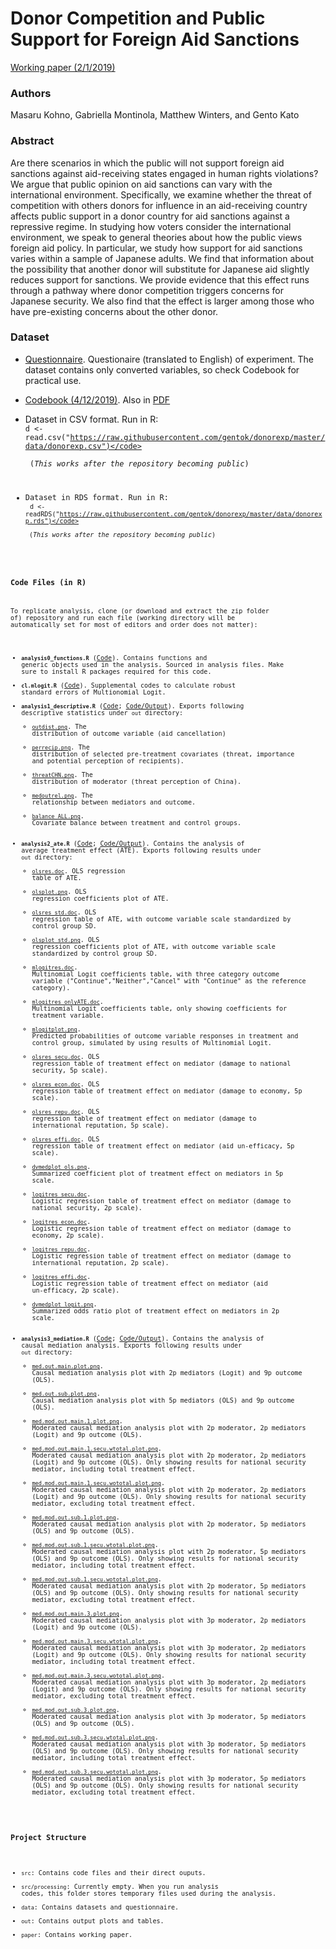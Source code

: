 # Donor Competition and Public Support for Foreign Aid Sanctions

[Working paper (2/1/2019)](paper/DonorCompetition_v2.4.pdf)

### Authors 
Masaru Kohno, Gabriella Montinola, Matthew Winters, and Gento Kato

### Abstract
Are there scenarios in which the public will not support foreign aid sanctions against aid-receiving states engaged in human rights violations? We argue that public opinion on aid sanctions can vary with the international environment. Specifically, we examine whether the threat of competition with others donors for influence in an aid-receiving country affects public support in a donor country for aid sanctions against a repressive regime. In studying how voters consider the international environment, we speak to general theories about how the public views foreign aid policy. In particular, we study how support for aid sanctions varies within a sample of Japanese adults.  We find that information about the possibility that another donor will substitute for Japanese aid slightly reduces support for sanctions.  We provide evidence that this effect runs through a pathway where donor competition triggers concerns for Japanese security.  We also find that the effect is larger among those who have pre-existing concerns about the other donor.

### Dataset

* [Questionnaire](data/Questionnaire_English.pdf). Questionaire (translated to English) of experiment. The dataset contains only converted variables, so check Codebook for practical use.

* [Codebook (4/12/2019)](src/data_recode.md). Also in [PDF](src/data_recode.pdf)

* Dataset in CSV format. Run in R: <br> <code>d <- read.csv("https://raw.githubusercontent.com/gentok/donorexp/master/data/donorexp.csv")</code> <br> (*This works after the repository becoming public*)

* Dataset in RDS format. Run in R: <br> <code>d <- readRDS("https://raw.githubusercontent.com/gentok/donorexp/master/data/donorexp.rds")</code> <br> (*This works after the repository becoming public*)

### Code Files (in R)

To replicate analysis, clone (or download and extract the zip folder of) repository and run each file (working directory will be automatically set for most of editors and order does not matter):

* <code>**analysis0_functions.R**</code> ([Code](src/analysis0_functions.R)). Contains functions and generic objects used in the analysis. Sourced in analysis files. Make sure to install R packages required for this code.
* <code>**cl.mlogit.R**</code> ([Code](src/cl.mlogit.R)). Supplemental codes to calculate robust standard errors of Multionomial Logit.
* <code>**analysis1_descriptive.R**</code> ([Code](src/analysis1_descriptive.R); [Code/Output](src/analysis1_descriptive.md)). Exports following descriptive statistics under <code>out</code> directory:
    * [<code>outdist.png</code>](out/outdist.png). The distribution of outcome variable (aid cancellation)
    * [<code>perrecip.png</code>](out/perrecip.png). The distribution of selected pre-treatment covariates (threat, importance and potential perception of recipients).
    * [<code>threatCHN.png</code>](out/threatCHN.png). The distribution of moderator (threat perception of China).
    * [<code>medoutrel.png</code>](out/medoutrel.png). The relationship between mediators and outcome.
    * [<code>balance_ALL.png</code>](out/balance_ALL.png). Covariate balance between treatment and control groups.
* <code>**analysis2_ate.R**</code> ([Code](src/analysis2_ate.R); [Code/Output](src/analysis2_ate.md)). Contains the analysis of average treatment effect (ATE). Exports following results under <code>out</code> directory:
    * [<code>olsres.doc</code>](out/olsres.doc). OLS regression table of ATE.
    * [<code>olsplot.png</code>](out/olsplot.png). OLS regression coefficients plot of ATE.
    * [<code>olsres_std.doc</code>](out/olsres_std.doc). OLS regression table of ATE, with outcome variable scale standardized by control group SD.
    * [<code>olsplot_std.png</code>](out/olsplot_std.png). OLS regression coefficients plot of ATE, with outcome variable scale standardized by control group SD.
    * [<code>mlogitres.doc</code>](out/mlogitres.doc). Multinomial Logit coefficients table, with three category outcome variable ("Continue","Neither","Cancel" with "Continue" as the reference category).
    * [<code>mlogitres_onlyATE.doc</code>](out/mlogitres_onlyATE.doc). Multinomial Logit coefficients table, only showing coefficients for treatment variable.
    * [<code>mlogitplot.png</code>](out/mlogitplot.png). Predicted probabilities of outcome variable responses in treatment and control group, simulated by using results of Multinomial Logit.
    * [<code>olsres_secu.doc</code>](out/olsres_secu.doc). OLS regression table of treatment effect on mediator (damage to national security, 5p scale).
    * [<code>olsres_econ.doc</code>](out/olsres_econ.doc). OLS regression table of treatment effect on mediator (damage to economy, 5p scale).
    * [<code>olsres_repu.doc</code>](out/olsres_repu.doc). OLS regression table of treatment effect on mediator (damage to international reputation, 5p scale).
    * [<code>olsres_effi.doc</code>](out/olsres_effi.doc). OLS regression table of treatment effect on mediator (aid un-efficacy, 5p scale).
    * [<code>dvmedplot_ols.png</code>](out/dvmedplot_ols.png). Summarized coefficient plot of treatment effect on mediators in 5p scale.
    * [<code>logitres_secu.doc</code>](out/logitres_secu.doc). Logistic regression table of treatment effect on mediator (damage to national security, 2p scale).
    * [<code>logitres_econ.doc</code>](out/logitres_econ.doc). Logistic regression table of treatment effect on mediator (damage to economy, 2p scale).
    * [<code>logitres_repu.doc</code>](out/logitres_repu.doc). Logistic regression table of treatment effect on mediator (damage to international reputation, 2p scale).
    * [<code>logitres_effi.doc</code>](out/logitres_effi.doc). Logistic regression table of treatment effect on mediator (aid un-efficacy, 2p scale).
    * [<code>dvmedplot_logit.png</code>](out/dvmedplot_logit.png). Summarized odds ratio plot of treatment effect on mediators in 2p scale.
* <code>**analysis3_mediation.R**</code> ([Code](src/analysis2_ate.R); [Code/Output](src/analysis2_ate.md)). Contains the analysis of causal mediation analysis. Exports following results under <code>out</code> directory:
    * [<code>med.out.main.plot.png</code>](out/med.out.main.plot.png). Causal mediation analysis plot with 2p mediators (Logit) and 9p outcome (OLS).
    * [<code>med.out.sub.plot.png</code>](out/med.out.main.plot.png). Causal mediation analysis plot with 5p mediators (OLS) and 9p outcome (OLS).
    * [<code>med.mod.out.main.1.plot.png</code>](out/med.mod.out.main.1.plot.png). Moderated causal mediation analysis plot with 2p moderator, 2p mediators (Logit) and 9p outcome (OLS).
    * [<code>med.mod.out.main.1.secu.wtotal.plot.png</code>](out/med.mod.out.main.1.secu.wtotal.plot.png). Moderated causal mediation analysis plot with 2p moderator, 2p mediators (Logit) and 9p outcome (OLS). Only showing results for national security mediator, including total treatment effect.
    * [<code>med.mod.out.main.1.secu.wototal.plot.png</code>](out/med.mod.out.main.1.secu.wototal.plot.png). Moderated causal mediation analysis plot with 2p moderator, 2p mediators (Logit) and 9p outcome (OLS). Only showing results for national security mediator, excluding total treatment effect.
    * [<code>med.mod.out.sub.1.plot.png</code>](out/med.mod.out.sub.1.plot.png). Moderated causal mediation analysis plot with 2p moderator, 5p mediators (OLS) and 9p outcome (OLS).
    * [<code>med.mod.out.sub.1.secu.wtotal.plot.png</code>](out/med.mod.out.sub.1.secu.wtotal.plot.png). Moderated causal mediation analysis plot with 2p moderator, 5p mediators (OLS) and 9p outcome (OLS). Only showing results for national security mediator, including total treatment effect.
    * [<code>med.mod.out.sub.1.secu.wototal.plot.png</code>](out/med.mod.out.sub.1.secu.wototal.plot.png). Moderated causal mediation analysis plot with 2p moderator, 5p mediators (OLS) and 9p outcome (OLS). Only showing results for national security mediator, excluding total treatment effect.
    * [<code>med.mod.out.main.3.plot.png</code>](out/med.mod.out.main.3.plot.png). Moderated causal mediation analysis plot with 3p moderator, 2p mediators (Logit) and 9p outcome (OLS).
    * [<code>med.mod.out.main.3.secu.wtotal.plot.png</code>](out/med.mod.out.main.3.secu.wtotal.plot.png). Moderated causal mediation analysis plot with 3p moderator, 2p mediators (Logit) and 9p outcome (OLS). Only showing results for national security mediator, including total treatment effect.
    * [<code>med.mod.out.main.3.secu.wototal.plot.png</code>](out/med.mod.out.main.3.secu.wototal.plot.png). Moderated causal mediation analysis plot with 3p moderator, 2p mediators (Logit) and 9p outcome (OLS). Only showing results for national security mediator, excluding total treatment effect.
    * [<code>med.mod.out.sub.3.plot.png</code>](out/med.mod.out.sub.3.plot.png). Moderated causal mediation analysis plot with 3p moderator, 5p mediators (OLS) and 9p outcome (OLS).
    * [<code>med.mod.out.sub.3.secu.wtotal.plot.png</code>](out/med.mod.out.sub.3.secu.wtotal.plot.png). Moderated causal mediation analysis plot with 3p moderator, 5p mediators (OLS) and 9p outcome (OLS). Only showing results for national security mediator, including total treatment effect.
    * [<code>med.mod.out.sub.3.secu.wototal.plot.png</code>](out/med.mod.out.sub.3.secu.wototal.plot.png). Moderated causal mediation analysis plot with 3p moderator, 5p mediators (OLS) and 9p outcome (OLS). Only showing results for national security mediator, excluding total treatment effect.

### Project Structure

* <code>src</code>: Contains code files and their direct ouputs.
* <code>src/processing</code>: Currently empty. When you run analysis codes, this folder stores temporary files used during the analysis.
* <code>data</code>: Contains datasets and questionnaire.
* <code>out</code>: Contains output plots and tables.
* <code>paper</code>: Contains working paper.
